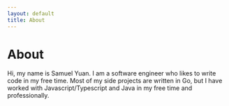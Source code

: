 ```yaml
---
layout: default
title: About
---
```


# About

Hi, my name is Samuel Yuan. I am a software engineer who likes to write code in my free time. Most of my side projects are written in Go, but I have worked with Javascript/Typescript and Java in my free time and professionally.
